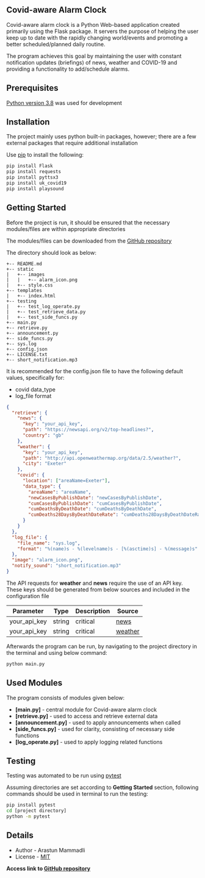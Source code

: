 ## Covid-aware Alarm Clock
Covid-aware alarm clock is a Python Web-based application created 
primarily using the Flask package. It servers the purpose of 
helping the user keep up to date with the rapidly changing 
world/events and promoting a better scheduled/planned daily routine.

The program achieves this goal by maintaining the user 
with constant notification updates (briefings) of news, 
weather and COVID-19 and providing a functionality to 
add/schedule alarms.


## Prerequisites
[Python version 3.8](https://www.python.org/downloads/release/python-380/) 
was used for development


## Installation
The project mainly uses python built-in packages, however; 
there are a few external packages that require additional installation

Use [pip](https://pip.pypa.io/en/stable/) to install the following:

```bash
pip install Flask
pip install requests
pip install pyttsx3
pip install uk_covid19
pip install playsound
```


## Getting Started
Before the project is run, it should be ensured 
that the necessary modules/files are within appropriate
directories

The modules/files can be downloaded from the [GitHub repository](https://github.com/ArastunM/Covid-Alarm.git)

The directory should look as below:

```
+-- README.md
+-- static
|   +-- images
|   |   +-- alarm_icon.png
|   +-- style.css
+-- templates
|   +-- index.html
+-- testing
|   +-- test_log_operate.py
|   +-- test_retrieve_data.py
|   +-- test_side_funcs.py
+-- main.py
+-- retrieve.py
+-- announcement.py
+-- side_funcs.py
+-- sys.log
+-- config.json
+-- LICENSE.txt
+-- short_notification.mp3
```

It is recommended for the config.json file to have the following 
default values, specifically for: 
- covid data_type
- log_file format 

```json
{
  "retrieve": {
    "news": {
      "key": "your_api_key",
      "path": "https://newsapi.org/v2/top-headlines?",
      "country": "gb"
    },
    "weather": {
      "key": "your_api_key",
      "path": "http://api.openweathermap.org/data/2.5/weather?",
      "city": "Exeter"
    },
    "covid": {
      "location": ["areaName=Exeter"],
      "data_type": {
        "areaName": "areaName",
        "newCasesByPublishDate": "newCasesByPublishDate",
        "cumCasesByPublishDate": "cumCasesByPublishDate",
        "cumDeathsByDeathDate": "cumDeathsByDeathDate",
        "cumDeaths28DaysByDeathDateRate": "cumDeaths28DaysByDeathDateRate"
      }
    }
  },
  "log_file": {
    "file_name": "sys.log",
    "format": "%(name)s - %(levelname)s - [%(asctime)s] - %(message)s"
  },
  "image": "alarm_icon.png",
  "notify_sound": "short_notification.mp3"
}
```

The API requests for **weather** and **news** require the use of 
an API key. These keys should be generated from below sources
and included in the configuration file

|Parameter|Type|Description|Source|
|---------|----|-----------|------|
|your_api_key|string|critical|[news](https://newsapi.org/)|
|your_api_key|string|critical|[weather](https://openweathermap.org/)|

Afterwards the program can be run, by navigating to the project 
directory in the terminal and using below command:

```bash
python main.py
```


## Used Modules
The program consists of modules given below:
- **[main.py]** - 
central module for Covid-aware alarm clock
- **[retrieve.py]** - 
used to access and retrieve external data
- **[announcement.py]** - 
used to apply announcements when called
- **[side_funcs.py]** - 
used for clarity, consisting of necessary side functions
- **[log_operate.py]** - 
used to apply logging related functions


## Testing
Testing was automated to be run using [pytest](https://pypi.org/project/pytest/)

Assuming directories are set according to **Getting Started** section,
following commands should be used in terminal to run the testing:

```bash
pip install pytest
cd [project directory]
python -m pytest
```


## Details
- Author - Arastun Mammadli
- License - [MIT](LICENSE.txt)

**Access link to [GitHub repository](https://github.com/ArastunM/Covid-Alarm.git)**
